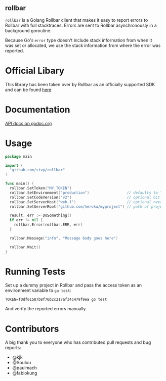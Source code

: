 rollbar
-------

`rollbar` is a Golang Rollbar client that makes it easy to report errors to
Rollbar with full stacktraces. Errors are sent to Rollbar asynchronously in a
background goroutine.

Because Go's `error` type doesn't include stack information from when it was set
or allocated, we use the stack information from where the error was reported.

Official Libary
================

This library has been taken over by Rollbar as an officially supported SDK and can be found
[here](https://github.com/rollbar/rollbar-go)

Documentation
=============

[API docs on godoc.org](http://godoc.org/github.com/stvp/rollbar)

Usage
=====

```go
package main

import (
  "github.com/stvp/rollbar"
)

func main() {
  rollbar.SetToken("MY_TOKEN")
  rollbar.SetEnvironment("production")                 // defaults to "development"
  rollbar.SetCodeVersion("v2")                         // optional Git hash/branch/tag (required for GitHub integration)
  rollbar.SetServerHost("web.1")                       // optional override; defaults to hostname
  rollbar.SetServerRoot("github.com/heroku/myproject") // path of project (required for GitHub integration and non-project stacktrace collapsing)

  result, err := DoSomething()
  if err != nil {
    rollbar.Error(rollbar.ERR, err)
  }

  rollbar.Message("info", "Message body goes here")

  rollbar.Wait()
}
```

Running Tests
=============

Set up a dummy project in Rollbar and pass the access token as an environment
variable to `go test`:

    TOKEN=f0df01587b8f76b2c217af34c479f9ea go test

And verify the reported errors manually.

Contributors
============

A big thank you to everyone who has contributed pull requests and bug reports:

* @kjk
* @Soulou
* @paulmach
* @fabiokung

